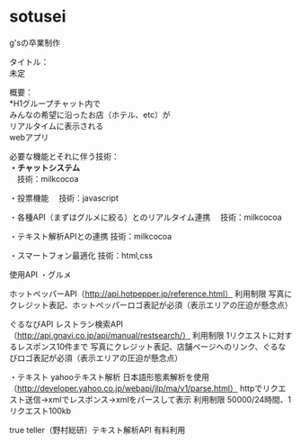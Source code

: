 # sotusei
g'sの卒業制作


タイトル：<br />
未定<br />

概要：<br />
*H1グループチャット内で<br />
みんなの希望に沿ったお店（ホテル、etc）が<br />
リアルタイムに表示される<br />
webアプリ<br />

必要な機能とそれに伴う技術：<br />
**・チャットシステム**<br />
　技術：milkcocoa

・投票機能
　技術：javascript

・各種API（まずはグルメに絞る）とのリアルタイム連携
　技術：milkcocoa

・テキスト解析APIとの連携
 技術：milkcocoa

・スマートフォン最適化
 技術：html,css

使用API
・グルメ

ホットペッパーAPI（http://api.hotpepper.jp/reference.html）
利用制限
写真にクレジット表記、ホットペッパーロゴ表記が必須（表示エリアの圧迫が懸念点）

ぐるなびAPI
レストラン検索API（http://api.gnavi.co.jp/api/manual/restsearch/）
利用制限
1リクエストに対するレスポンス10件まで
写真にクレジット表記、店舗ページへのリンク、ぐるなびロゴ表記が必須（表示エリアの圧迫が懸念点）


・テキスト
yahooテキスト解析
日本語形態素解析を使用（http://developer.yahoo.co.jp/webapi/jlp/ma/v1/parse.html）
httpでリクエスト送信→xmlでレスポンス→xmlをパースして表示
利用制限
50000/24時間、1リクエスト100kb

true teller（野村総研）テキスト解析API
有料利用


